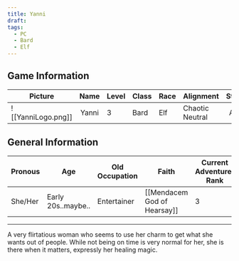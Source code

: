 ```yaml
---
title: Yanni
draft: 
tags:
  - PC
  - Bard
  - Elf
---
```

## Game Information

| Picture            | Name  | Level | Class | Race | Alignment       | Status |
| ------------------ | :---: | ----- | ----- | ---- | --------------- | :----: |
| ![[YanniLogo.png]] | Yanni | 3     | Bard  | Elf  | Chaotic Neutral | Alive  |

## General Information

| Pronous | Age                | Old Occupation | Faith                       | Current Adventurer Rank |
| ------- | ------------------ | -------------- | --------------------------- | ----------------------- |
| She/Her | Early 20s..maybe.. | Entertainer    | [[Mendacem God of Hearsay]] | 3                       |
___

A very flirtatious woman who seems to use her charm to get what she wants out of people. While not being on time is very normal for her, she is there when it matters, expressly her healing magic.